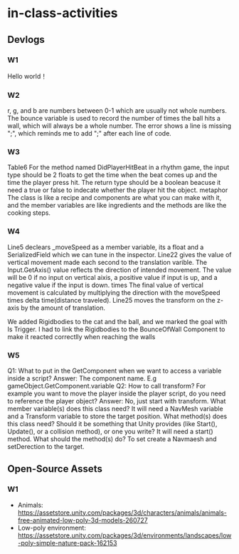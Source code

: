 # in-class-activities
## Devlogs
### W1
Hello world！

### W2
r, g, and b are numbers between 0-1 which are usually not whole numbers. 
The bounce variable is used to record the number of times the ball hits a wall, which will always be a whole number.
The error shows a line is missing ";", which reminds me to add ";" after each line of code.
### W3
Table6
For the  method named DidPlayerHitBeat in a rhythm game, the input type should be 2 floats to get the time when the beat comes up and the time the player press hit.
The return type should be a boolean beacuse it need a true or false to indecate whether the player hit the object.
metaphor
The class is like a recipe and components are what you can make with it, and the member variables are like ingredients and the methods are like the cooking steps.

### W4
Line5 declears _moveSpeed as a member variable, its a float and a SerializedField which we can tune in the inspector.
Line22 gives the value of vertical movement made each second to the translation varible. The Input.GetAxis() value reflects the direction of intended movement. The value will be 0 if no input on vertical aixis, a positive value if input is up, and a negative value if the input is down.  times The final value of vertical movement is calculated by multiplying the direction with the moveSpeed times delta time(distance traveled).
Line25 moves the transform on the z-axis by the amount of translation.

We added Rigidbodies to the cat and the ball, and we marked the goal with Is Trigger.
I had to link the Rigidbodies to the BounceOfWall Component to make it reacted correctlly when reaching the walls

 ### W5
Q1: What to put in the GetComponent<???> when we want to access a variable inside a script?
Answer: The component name. E.g gameObject.GetComponent<scriptname>.variable
Q2: How to call transform? For example you want to move the player inside the player script, do you need to reference the player object?
Answer: No, just start with transform.
What member variable(s) does this class need?
It will need a NavMesh variable and a Transform variable to store the target position.
What method(s) does this class need? Should it be something that Unity provides (like Start(), Update(), or a collision method), or one you write?
It will need a start() method.
What should the method(s) do?
To set create a Navmaesh and setDerection to the target.



## Open-Source Assets
### W1
- Animals: https://assetstore.unity.com/packages/3d/characters/animals/animals-free-animated-low-poly-3d-models-260727 
- Low-poly environment: https://assetstore.unity.com/packages/3d/environments/landscapes/low-poly-simple-nature-pack-162153 
